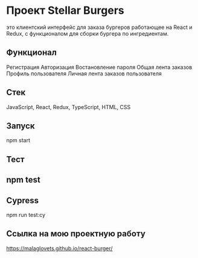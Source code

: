 <h1> Проект Stellar Burgers </h1>
это клиентский интерфейс для заказа бургеров работающее на React и Redux, с функционалом для сборки бургера по ингредиентам.

<h2>Функционал</h2>
Регистрация
Авторизация
Востановление пароля
Общая лента заказов
Профиль пользователя
Личная лента заказов пользователя

<h2>Cтек</h2>
JavaScript, React, Redux, TypeScript, HTML, CSS

<h2>Запуск</h2>
npm start

<h2>Тест<h2>
npm test

<h2>Cypress</h2>
npm run test:cy

  <h2>Ссылка на мою проектную работу</h2>

https://malaglovets.github.io/react-burger/